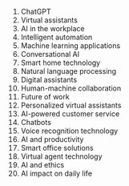 1. ChatGPT
2. Virtual assistants
3. AI in the workplace
4. Intelligent automation
5. Machine learning applications
6. Conversational AI
7. Smart home technology
8. Natural language processing
9. Digital assistants
10. Human-machine collaboration
11. Future of work
12. Personalized virtual assistants
13. AI-powered customer service
14. Chatbots
15. Voice recognition technology
16. AI and productivity
17. Smart office solutions
18. Virtual agent technology
19. AI and ethics
20. AI impact on daily life
